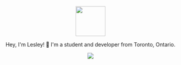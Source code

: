 <div align="center">
  <br>
  <br>
  <a href="https://lesleyhou.com/">
    <img width="80" src="https://gcdnb.pbrd.co/images/WdS3MF0tJcXD.png?o=1" />
  </a>
  <br>
  <p>Hey, I'm Lesley! 🤍 I'm a student and developer from Toronto, Ontario.</p>
  <p>
      <img src="https://github-readme-streak-stats.herokuapp.com/?user=lesley-hou&theme=graywhite&hide_border=false" />
    </a>
  </p>
  <br>
  <br>
</div>
